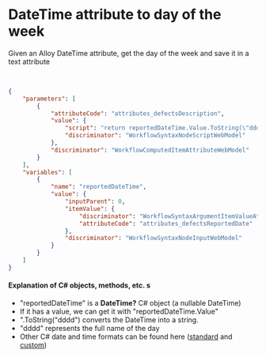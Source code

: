 # DateTime attribute to day of the week

Given an Alloy DateTime attribute, get the day of the week and save it in a text attribute

<br/>


```json
{
    "parameters": [
        {
            "attributeCode": "attributes_defectsDescription",
            "value": {
                "script": "return reportedDateTime.Value.ToString(\"dddd\");",
                "discriminator": "WorkflowSyntaxNodeScriptWebModel"
            },
            "discriminator": "WorkflowComputedItemAttributeWebModel"
        }
    ],
    "variables": [
        {
            "name": "reportedDateTime",
            "value": {
                "inputParent": 0,
                "itemValue": {
                    "discriminator": "WorkflowSyntaxArgumentItemValueAttributeWebModel",
                    "attributeCode": "attributes_defectsReportedDate"
                },
                "discriminator": "WorkflowSyntaxNodeInputWebModel"
            }
        }
    ]
}
```
#### Explanation of C# objects, methods, etc. s
- "reportedDateTime" is a **DateTime?** C# object (a nullable DateTime)
- If it has a value, we can get it with "reportedDateTime.Value" 
- ".ToString("dddd") converts the DateTime into a string. 
- "dddd" represents the full name of the day
- Other C# date and time formats can be found here ([standard](https://docs.microsoft.com/en-us/dotnet/standard/base-types/standard-date-and-time-format-strings) and [custom](https://docs.microsoft.com/en-us/dotnet/standard/base-types/custom-date-and-time-format-strings)) 
